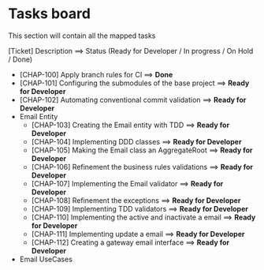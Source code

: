 # Tasks board

This section will contain all the mapped tasks

[Ticket] Description                                  ==> Status (Ready for Developer / In progress / On Hold / Done)

* [CHAP-100] Apply branch rules for CI                          ==> **Done**
* [CHAP-101] Configuring the submodules of the base project     ==> **Ready for Developer**
* [CHAP-102] Automating conventional commit validation          ==> **Ready for Developer**
* Email Entity
    * [CHAP-103] Creating the Email entity with TDD             ==> **Ready for Developer**
    * [CHAP-104] Implementing DDD classes                       ==> **Ready for Developer**
    * [CHAP-105] Making the Email class an AggregateRoot        ==> **Ready for Developer**
    * [CHAP-106] Refinement the business rules validations      ==> **Ready for Developer**
    * [CHAP-107] Implementing the Email validator               ==> **Ready for Developer**
    * [CHAP-108] Refinement the exceptions                      ==> **Ready for Developer**
    * [CHAP-109] Implementing TDD validators                    ==> **Ready for Developer**
    * [CHAP-110] Implementing the active and inactivate a email ==> **Ready for Developer**
    * [CHAP-111] Implementing update a email                    ==> **Ready for Developer**
    * [CHAP-112] Creating a gateway email interface             ==> **Ready for Developer**
* Email UseCases
